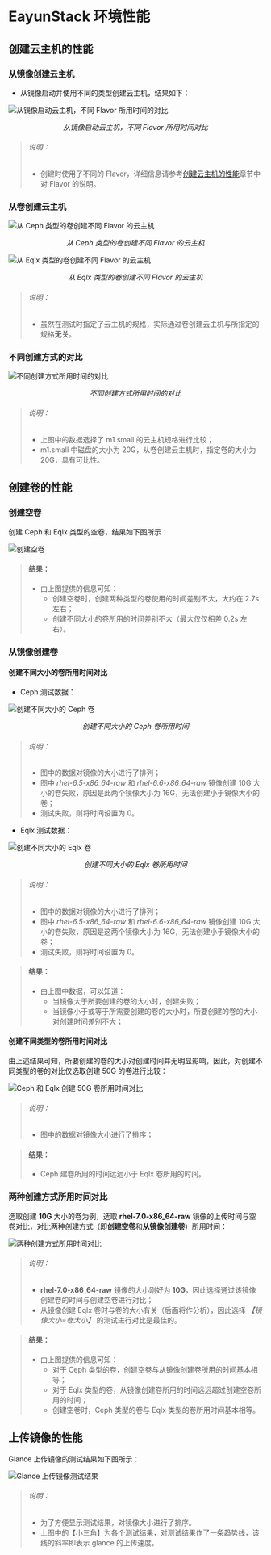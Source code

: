# EayunStack 环境性能

## 创建云主机的性能

### 从镜像创建云主机

* 从镜像启动并使用不同的类型创建云主机，结果如下：

![从镜像启动云主机，不同 Flavor 所用时间的对比](../pictures/boot-from-image.png)
<center><i>从镜像启动云主机，不同 Flavor 所用时间对比</i></center>

> ###### 说明：
> * 创建时使用了不同的 Flavor，详细信息请参考[创建云主机的性能](../test_statistic/nova.md)章节中对 Flavor 的说明。

### 从卷创建云主机

![从 Ceph 类型的卷创建不同 Flavor 的云主机]()
<center><i>从 Ceph 类型的卷创建不同 Flavor 的云主机</i></center>

![从 Eqlx 类型的卷创建不同 Flavor 的云主机]()
<center><i>从 Eqlx 类型的卷创建不同 Flavor 的云主机</i></center>

> ###### 说明：
> * 虽然在测试时指定了云主机的规格，实际通过卷创建云主机与所指定的规格**无关**。

### 不同创建方式的对比

![不同创建方式所用时间的对比]()
<center><i>不同创建方式所用时间的对比</i></center>

> ###### 说明：
> * 上图中的数据选择了 m1.small 的云主机规格进行比较；
> * m1.small 中磁盘的大小为 20G，从卷创建云主机时，指定卷的大小为 20G，具有可比性。

## 创建卷的性能

### 创建空卷

创建 Ceph 和 Eqlx 类型的空卷，结果如下图所示：

![创建空卷](../pictures/empty-volume.png)

> #### 结果：
> * 由上图提供的信息可知：
>   * 创建空卷时，创建两种类型的卷使用的时间差别不大，大约在 2.7s 左右；
>   * 创建不同大小的卷所用的时间差别不大（最大仅仅相差 0.2s 左右）。


### 从镜像创建卷

#### 创建不同大小的卷所用时间对比

* Ceph 测试数据：

![创建不同大小的 Ceph 卷](../pictures/ceph-diff-size.png)
<center><i>创建不同大小的 Ceph 卷所用时间</i></center>

> ###### 说明：
> * 图中的数据对镜像的大小进行了排列；
> * 图中 *rhel-6.5-x86_64-raw* 和 *rhel-6.6-x86_64-raw* 镜像创建 10G 大小的卷失败，原因是此两个镜像大小为 16G，无法创建小于镜像大小的卷；
> * 测试失败，则将时间设置为 0。

* Eqlx 测试数据：

![创建不同大小的 Eqlx 卷](../pictures/eqlx-diff-size.png)
<center><i>创建不同大小的 Eqlx 卷所用时间</i></center>

> ###### 说明：
> * 图中的数据对镜像的大小进行了排列；
> * 图中 *rhel-6.5-x86_64-raw* 和 *rhel-6.6-x86_64-raw* 镜像创建 10G 大小的卷失败，原因是这两个镜像大小为 16G，无法创建小于镜像大小的卷；
> * 测试失败，则将时间设置为 0。

> #### 结果：
> * 由上图中数据，可以知道：
>   * 当镜像大于所要创建的卷的大小时，创建失败；
>   * 当镜像小于或等于所需要创建的卷的大小时，所要创建的卷的大小对创建时间差别不大；

#### 创建不同类型的卷所用时间对比

由上述结果可知，所要创建的卷的大小对创建时间并无明显影响，因此，对创建不同类型的卷的对比仅选取创建 50G 的卷进行比较：

![Ceph 和 Eqlx 创建 50G 卷所用时间对比](../pictures/volume-50.png)

> ###### 说明：
> * 图中的数据对镜像大小进行了排序；

> #### 结果：
> * Ceph 建卷所用的时间远远小于 Eqlx 卷所用的时间。

### 两种创建方式所用时间对比

选取创建 **10G** 大小的卷为例，选取 **rhel-7.0-x86_64-raw** 镜像的上传时间与空卷对比，对比两种创建方式（即**创建空卷**和**从镜像创建卷**）所用时间：

![两种创建方式所用时间对比](../pictures/create-by-diff-method.png)

> ###### 说明：
> * **rhel-7.0-x86_64-raw** 镜像的大小刚好为 **10G**，因此选择通过该镜像创建卷的时间与创建空卷进行对比；
> * 从镜像创建 Eqlx 卷时与卷的大小有关（后面将作分析），因此选择 *【镜像大小=卷大小】* 的测试进行对比是最佳的。

> #### 结果：
> * 由上图提供的信息可知：
>   * 对于 Ceph 类型的卷，创建空卷与从镜像创建卷所用的时间基本相等；
>   * 对于 Eqlx 类型的卷，从镜像创建卷所用的时间远远超过创建空卷所用的时间；
>   * 创建空卷时，Ceph 类型的卷与 Eqlx 类型的卷所用时间基本相等。

## 上传镜像的性能

Glance 上传镜像的测试结果如下图所示：

![Glance 上传镜像测试结果](../pictures/glance.png)

> ###### 说明：
> * 为了方便显示测试结果，对镜像大小进行了排序。
> * 上图中的【小三角】为各个测试结果，对测试结果作了一条趋势线，该线的斜率即表示 glance 的上传速度。

